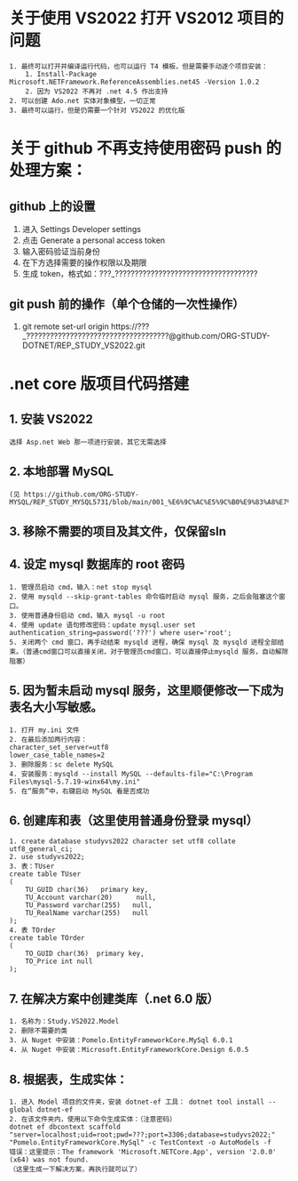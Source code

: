 # 关于使用 VS2022 打开 VS2012 项目的问题

```
1. 最终可以打开并编译运行代码，也可以运行 T4 模板，但是需要手动逐个项目安装：
	1. Install-Package Microsoft.NETFramework.ReferenceAssemblies.net45 -Version 1.0.2
	2. 因为 VS2022 不再对 .net 4.5 作出支持
2. 可以创建 Ado.net 实体对象模型，一切正常
3. 最终可以运行，但是仍需要一个针对 VS2022 的优化版
```

# 关于 github 不再支持使用密码 push 的处理方案：

## github 上的设置
1. 进入 Settings  Developer settings
2. 点击  Generate a personal access token
3. 输入密码验证当前身份
4. 在下方选择需要的操作权限以及期限
5. 生成 token，格式如：???_????????????????????????????????????

## git push 前的操作（单个仓储的一次性操作）
1. git remote set-url origin https://???_????????????????????????????????????@github.com/ORG-STUDY-DOTNET/REP_STUDY_VS2022.git

# .net core 版项目代码搭建

## 1. 安装 VS2022
```
选择 Asp.net Web 那一项进行安装，其它无需选择
```

## 2. 本地部署 MySQL 
```
(见 https://github.com/ORG-STUDY-MYSQL/REP_STUDY_MYSQL5731/blob/main/001_%E6%9C%AC%E5%9C%B0%E9%83%A8%E7%BD%B2%E6%AD%A5%E9%AA%A4.md)
```
## 3. 移除不需要的项目及其文件，仅保留sln

## 4. 设定 mysql 数据库的 root 密码
```
1. 管理员启动 cmd，输入：net stop mysql
2. 使用 mysqld --skip-grant-tables 命令临时启动 mysql 服务，之后会阻塞这个窗口。
3. 使用普通身份启动 cmd，输入 mysql -u root
4. 使用 update 语句修改密码：update mysql.user set authentication_string=password('???') where user='root';
5. 关闭两个 cmd 窗口，再手动结束 mysqld 进程，确保 mysql 及 mysqld 进程全部结束。（普通cmd窗口可以直接关闭，对于管理员cmd窗口，可以直接停止mysqld 服务，自动解除阻塞）
```

## 5. 因为暂未启动 mysql 服务，这里顺便修改一下成为表名大小写敏感。
```
1. 打开 my.ini 文件
2. 在最后添加两行内容：
character_set_server=utf8
lower_case_table_names=2
3. 删除服务：sc delete MySQL
4. 安装服务：mysqld --install MySQL --defaults-file="C:\Program Files\mysql-5.7.19-winx64\my.ini"
5. 在“服务”中，右键启动 MySQL 看是否成功
```

## 6. 创建库和表（这里使用普通身份登录 mysql）
```
1. create database studyvs2022 character set utf8 collate utf8_general_ci;
2. use studyvs2022;
3. 表：TUser
create table TUser
(
	TU_GUID char(36)   primary key,
	TU_Account varchar(20)		null,
	TU_Password varchar(255)   null,
	TU_RealName varchar(255)   null
);
4. 表 TOrder
create table TOrder
(
	TO_GUID char(36)  primary key,
	TO_Price int null
);
```

## 7. 在解决方案中创建类库（.net 6.0 版）
```
1. 名称为：Study.VS2022.Model
2. 删除不需要的类
3. 从 Nuget 中安装：Pomelo.EntityFrameworkCore.MySql 6.0.1
4. 从 Nuget 中安装：Microsoft.EntityFrameworkCore.Design 6.0.5
```

## 8. 根据表，生成实体：
```
1. 进入 Model 项目的文件夹，安装 dotnet-ef 工具： dotnet tool install --global dotnet-ef
2. 在该文件夹内，使用以下命令生成实体：（注意密码）
dotnet ef dbcontext scaffold "server=localhost;uid=root;pwd=???;port=3306;database=studyvs2022;" "Pomelo.EntityFrameworkCore.MySql" -c TestContext -o AutoModels -f
错误：这里提示：The framework 'Microsoft.NETCore.App', version '2.0.0' (x64) was not found.
（这里生成一下解决方案，再执行就可以了）